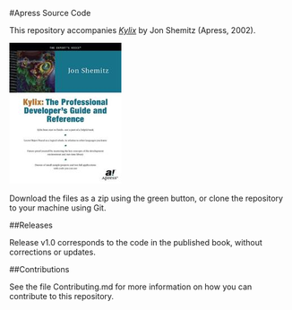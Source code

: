 #Apress Source Code

This repository accompanies [*Kylix*](http://www.apress.com/9781893115897) by Jon Shemitz (Apress, 2002).

![Cover image](9781893115897.jpg)

Download the files as a zip using the green button, or clone the repository to your machine using Git.

##Releases

Release v1.0 corresponds to the code in the published book, without corrections or updates.

##Contributions

See the file Contributing.md for more information on how you can contribute to this repository.
